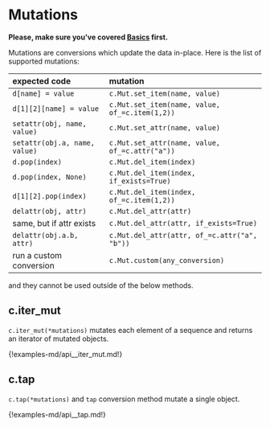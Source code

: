 # Mutations

**Please, make sure you've covered [Basics](./basics.md) first.**


Mutations are conversions which update the data in-place. Here is the list of
supported mutations:

| expected code | mutation |
|:--------------|:---------|
| `d[name] = value` |`c.Mut.set_item(name, value)`
| `d[1][2][name] = value` |`c.Mut.set_item(name, value, of_=c.item(1,2))`
| `setattr(obj, name, value)` |`c.Mut.set_attr(name, value)`
| `setattr(obj.a, name, value)` |`c.Mut.set_attr(name, value, of_=c.attr("a"))`
| `d.pop(index)` |`c.Mut.del_item(index)`
| `d.pop(index, None)` |`c.Mut.del_item(index, if_exists=True)`
| `d[1][2].pop(index)` |`c.Mut.del_item(index, of_=c.item(1,2))`
| `delattr(obj, attr)` |`c.Mut.del_attr(attr)`
| same, but if attr exists |`c.Mut.del_attr(attr, if_exists=True)`
| `delattr(obj.a.b, attr)` |`c.Mut.del_attr(attr, of_=c.attr("a", "b"))`
| run a custom conversion |`c.Mut.custom(any_conversion)`

and they cannot be used outside of the below methods.


## c.iter_mut

`c.iter_mut(*mutations)` mutates each element of a sequence and returns an
iterator of mutated objects.

{!examples-md/api__iter_mut.md!}

## c.tap

`c.tap(*mutations)` and `tap` conversion method mutate a single object.

{!examples-md/api__tap.md!}
